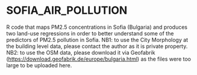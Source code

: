 # SOFIA_AIR_POLLUTION
R code that maps PM2.5 concentrations in Sofia (Bulgaria) and produces two land-use regressions in order to better understand some of the predictors of PM2.5 pollution in Sofia.
NB1: to use the City Morphology at the building level data, please contact the author as it is private property.
NB2: to use the OSM data, please download it via Geofabrik (https://download.geofabrik.de/europe/bulgaria.html) as the files were too large to be uploaded here. 
